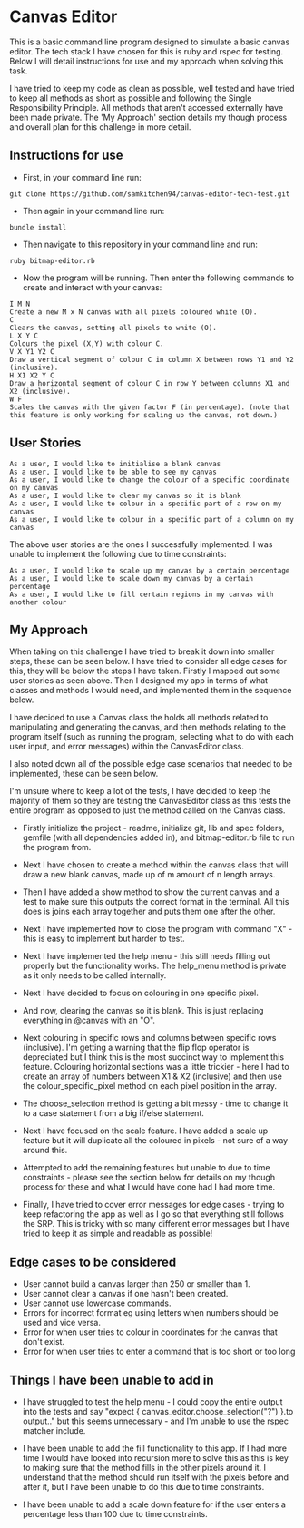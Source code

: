 # Canvas Editor
This is a basic command line program designed to simulate a basic canvas editor. The tech stack I have chosen for this is ruby and rspec for testing. Below I will detail instructions for use and my approach when solving this task.

I have tried to keep my code as clean as possible, well tested and have tried to keep all methods as short as possible and following the Single Responsibility Principle. All methods that aren't accessed externally have been made private. The 'My Approach' section details my though process and overall plan for this challenge in more detail.

## Instructions for use
- First, in your command line run:
```
git clone https://github.com/samkitchen94/canvas-editor-tech-test.git
```
- Then again in your command line run:
```
bundle install
```
- Then navigate to this repository in your command line and run:
```
ruby bitmap-editor.rb
```
- Now the program will be running. Then enter the following commands to create and interact with your canvas:
```
I M N
Create a new M x N canvas with all pixels coloured white (O).
C
Clears the canvas, setting all pixels to white (O).
L X Y C
Colours the pixel (X,Y) with colour C.
V X Y1 Y2 C
Draw a vertical segment of colour C in column X between rows Y1 and Y2 (inclusive).
H X1 X2 Y C
Draw a horizontal segment of colour C in row Y between columns X1 and X2 (inclusive).
W F
Scales the canvas with the given factor F (in percentage). (note that this feature is only working for scaling up the canvas, not down.)
```
## User Stories
```
As a user, I would like to initialise a blank canvas
As a user, I would like to be able to see my canvas
As a user, I would like to change the colour of a specific coordinate on my canvas
As a user, I would like to clear my canvas so it is blank
As a user, I would like to colour in a specific part of a row on my canvas
As a user, I would like to colour in a specific part of a column on my canvas
```

The above user stories are the ones I successfully implemented. I was unable to implement the following due to time constraints:
```
As a user, I would like to scale up my canvas by a certain percentage
As a user, I would like to scale down my canvas by a certain percentage
As a user, I would like to fill certain regions in my canvas with another colour
```

## My Approach
When taking on this challenge I have tried to break it down into smaller steps, these can be seen below. I have tried to consider all edge cases for this, they will be below the steps I have taken. Firstly I mapped out some user stories as seen above. Then I designed my app in terms of what classes and methods I would need, and implemented them in the sequence below.

I have decided to use a Canvas class the holds all methods related to manipulating and generating the canvas, and then methods relating to the program itself (such as running the program, selecting what to do with each user input, and error messages) within the CanvasEditor class.

I also noted down all of the possible edge case scenarios that needed to be implemented, these can be seen below.

I'm unsure where to keep a lot of the tests, I have decided to keep the majority of them so they are testing the CanvasEditor class as this tests the entire program as opposed to just the method called on the Canvas class.

- Firstly initialize the project - readme, initialize git, lib and spec folders, gemfile (with all dependencies added in), and bitmap-editor.rb file to run the program from.

- Next I have chosen to create a method within the canvas class that will draw a new blank canvas, made up of m amount of n length arrays.

- Then I have added a show method to show the current canvas and a test to make sure this outputs the correct format in the terminal. All this does is joins each array together and puts them one after the other.

- Next I have implemented how to close the program with command "X" - this is easy to implement but harder to test.

- Next I have implemented the help menu - this still needs filling out properly but the functionality works. The help_menu method is private as it only needs to be called internally.

- Next I have decided to focus on colouring in one specific pixel.

- And now, clearing the canvas so it is blank. This is just replacing everything in @canvas with an "O".

- Next colouring in specific rows and columns between specific rows (inclusive). I'm getting a warning that the flip flop operator is depreciated but I think this is the most succinct way to implement this feature. Colouring horizontal sections was a little trickier - here I had to create an array of numbers between X1 & X2 (inclusive) and then use the colour_specific_pixel method on each pixel position in the array.

- The choose_selection method is getting a bit messy - time to change it to a case statement from a big if/else statement.

- Next I have focused on the scale feature. I have added a scale up feature but it will duplicate all the coloured in pixels - not sure of a way around this.

- Attempted to add the remaining features but unable to due to time constraints - please see the section below for details on my though process for these and what I would have done had I had more time.

- Finally, I have tried to cover error messages for edge cases - trying to keep refactoring the app as well as I go so that everything still follows the SRP. This is tricky with so many different error messages but I have tried to keep it as simple and readable as possible!

## Edge cases to be considered
- User cannot build a canvas larger than 250 or smaller than 1.
- User cannot clear a canvas if one hasn't been created.
- User cannot use lowercase commands.
- Errors for incorrect format eg using letters when numbers should be used and vice versa.
- Error for when user tries to colour in coordinates for the canvas that don't exist.
- Error for when user tries to enter a command that is too short or too long


## Things I have been unable to add in
- I have struggled to test the help menu - I could copy the entire output into the tests and say "expect { canvas_editor.choose_selection("?") }.to output.." but this seems unnecessary - and I'm unable to use the rspec matcher include.

- I have been unable to add the fill functionality to this app. If I had more time I would have looked into recursion more to solve this as this is key to making sure that the method fills in the other pixels around it. I understand that the method should run itself with the pixels before and after it, but I have been unable to do this due to time constraints.

- I have been unable to add a scale down feature for if the user enters a percentage less than 100 due to time constraints.
